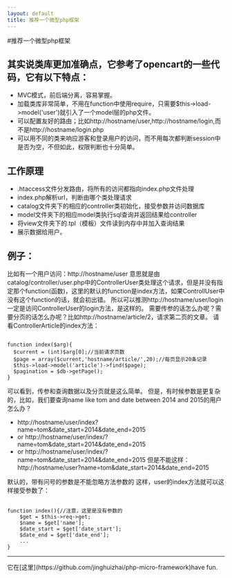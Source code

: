 ```yaml
---
layout: default
title: 推荐一个微型php框架
---
```

#推荐一个微型php框架
<h2>其实说类库更加准确点，它参考了opencart的一些代码，它有以下特点：</h2>
<ul>
<li>MVC模式，前后端分离，容易掌握。</li>
<li>加载类库非常简单，不用在function中使用require，只需要$this->load->model('user')就引入了一个model层的php文件。</li>
<li>可以配置友好的路由；比如http://hostname/user,http://hostname/login,而不是http://hostname/login.php</li>
<li>可以用不同的类来响应游客和登录用户的访问，而不用每次都判断session中是否为空，不但如此，权限判断也十分简单。</li>
</ul>
<h2>工作原理</h2>
<ul>
<li>.htaccess文件分发路由，将所有的访问都指向index.php文件处理</li>
<li>index.php解析url，判断由哪个类处理请求</li>
<li>catalog文件夹下的相应的controller类初始化，接受参数并访问数据库</li>
<li>model文件夹下的相应model类执行sql查询并返回结果给controller</li>
<li>将view文件夹下的.tpl（模板）文件读到内存中并加入查询结果</li>
<li>展示数据给用户。</li>
</ul>
<h2>例子：</h2>
比如有一个用户访问：http://hostname/user 意思就是由catalog/controller/user.php中的ControllerUser类处理这个请求，但是并没有指定那个function(函数)，这里的默认的function是index方法，如果ControllUser中没有这个function的话，就会初出错。 所以可以推测http://hostname/user/login一定是访问ControllerUser的login方法，是这样的。 需要传参的话怎么办呢？需要分页的话怎么办呢？比如http://hostname/article/2，请求第二页的文章。 请看ControllerArticle的index方法：
<pre><code>
function index($arg){
  $current = (int)$arg[0];//当前请求页数
  $page = array($current,'hostname/article/',20);//每页显示20条记录
  $this->load->model('article')->find($page);
  $pagination = $db->getPage();
}
</code></pre>
可以看到，传参和查询数据以及分页就是这么简单。 但是，有时候参数是更复杂的，比如，我们要查询name like tom and date between 2014 and 2015的用户怎么办？
<ul>
	<li>
		http://hostname/user/index?name=tom&date_start=2014&date_end=2015
	</li>
	<li>
		or http://hostname/user/index/?name=tom&date_start=2014&date_end=2015
	</li>
	<li>
		or http://hostname/user/index/?name=tom&date_start=2014&date_end=2015
但是不能这样：http://hostname/user?name=tom&date_start=2014&date_end=2015
	</li>
</ul>
默认的，带有问号的参数是不能忽略方法参数的 这样，user的index方法就可以这样接受参数了：
<pre><code>
function index(){//注意，这里是没有参数的
	$get = $this->req->get;
	$name = $get['name'];
	$date_start = $get['date_start'];
	$date_end = $get['date_end'];
	...
}
</code></pre>
<hr/>
它在[这里](https://github.com/jinghuizhai/php-micro-framework)have fun.